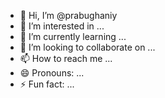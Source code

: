 - 👋 Hi, I’m @prabughaniy
- 👀 I’m interested in ...
- 🌱 I’m currently learning ...
- 💞️ I’m looking to collaborate on ...
- 📫 How to reach me ...
- 😄 Pronouns: ...
- ⚡ Fun fact: ...

<!---
prabughaniy/prabughaniy is a ✨ special ✨ repository because its `README.md` (this file) appears on your GitHub profile.
You can click the Preview link to take a look at your changes.
--->
